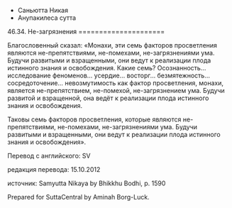 









* Саньютта Никая
* Анупакилеса сутта


46\.34\. Не\-загрязнения
\=\=\=\=\=\=\=\=\=\=\=\=\=\=\=\=\=\=\=\=\=



Благословенный сказал: «Монахи, эти семь факторов просветления являются не\-препятствиями, не\-помехами, не\-загрязнениями ума\. Будучи развитыми и взращенными, они ведут к реализации плода истинного знания и освобождения\. Какие семь? Осознанность… исследование феноменов… усердие… восторг… безмятежность… сосредоточение… невозмутимость как фактор просветления, монахи, является не\-препятствием, не\-помехой, не\-загрязнением ума\. Будучи развитой и взращенной, она ведёт к реализации плода истинного знания и освобождения\.


Таковы семь факторов просветления, которые являются не\-препятствиями, не\-помехами, не\-загрязнениями ума\. Будучи развитыми и взращенными, они ведут к реализации плода истинного знания и освобождения»\.



Перевод с английского: SV


редакция перевода: 15\.10\.2012


источник: Samyutta Nikaya by Bhikkhu Bodhi, p\. 1590


Prepared for SuttaCentral by Aminah Borg\-Luck\.






